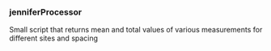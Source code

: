 ### jenniferProcessor

Small script that returns mean and total values of various measurements for different sites and spacing
